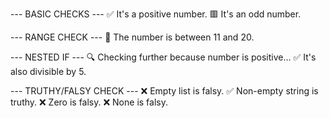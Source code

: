--- BASIC CHECKS ---
✅ It's a positive number.
🟥 It's an odd number.

--- RANGE CHECK ---
📏 The number is between 11 and 20.

--- NESTED IF ---
🔍 Checking further because number is positive...
✅ It's also divisible by 5.

--- TRUTHY/FALSY CHECK ---
❌ Empty list is falsy.
✅ Non-empty string is truthy.
❌ Zero is falsy.
❌ None is falsy.
